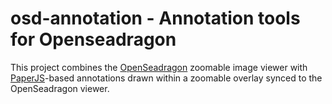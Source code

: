 # osd-annotation - Annotation tools for Openseadragon

This project combines the [OpenSeadragon](https://openseadragon.github.io/) zoomable image viewer with [PaperJS](http://paperjs.org/)-based annotations drawn within a zoomable overlay synced to the OpenSeadragon viewer.
